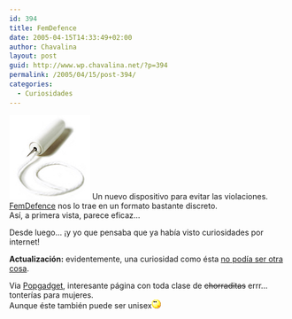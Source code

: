 ```yaml
---
id: 394
title: FemDefence
date: 2005-04-15T14:33:49+02:00
author: Chavalina
layout: post
guid: http://www.wp.chavalina.net/?p=394
permalink: /2005/04/15/post-394/
categories:
  - Curiosidades
---
```

<img class="imgizqda" src="/imagenes/fotos/antivioladores.jpg" alt="Dispositivo para evitar violaciones" /> Un nuevo dispositivo para evitar las violaciones.  
<a href="http://femdefence.info/index2.html" target="_blank">FemDefence</a> nos lo trae en un formato bastante discreto.  
As&iacute;, a primera vista, parece eficaz… 

Desde luego… &iexcl;y yo que pensaba que ya hab&iacute;a visto curiosidades por internet!

**Actualizaci&oacute;n:** evidentemente, una curiosidad como ésta <a href="http://femdefence.info/bakgr2.html" target="_blank">no pod&iacute;a ser otra cosa</a>.

Via <a href="http://www.popgadget.net/" target="_blank">Popgadget</a>, interesante página con toda clase de <s>chorraditas</s> errr… tonter&iacute;as para mujeres.  
Aunque éste también puede ser unisex![emo](/imagenes/emoticonos/pensativo.gif)